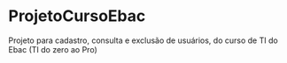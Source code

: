 # ProjetoCursoEbac
Projeto para cadastro, consulta e exclusão de usuários, do curso de TI do Ebac (TI do zero ao Pro)
